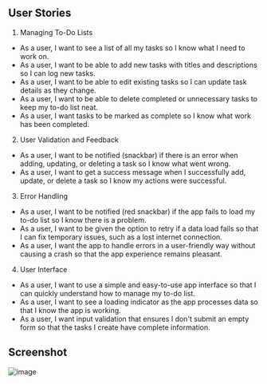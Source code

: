 ## User Stories

1. Managing To-Do Lists

- As a user, I want to see a list of all my tasks so I know what I need to work on.
- As a user, I want to be able to add new tasks with titles and descriptions so I can log new tasks.
- As a user, I want to be able to edit existing tasks so I can update task details as they change.
- As a user, I want to be able to delete completed or unnecessary tasks to keep my to-do list neat.
- As a user, I want tasks to be marked as complete so I know what work has been completed.

2. User Validation and Feedback

- As a user, I want to be notified (snackbar) if there is an error when adding, updating, or deleting a task so I know what went wrong.
- As a user, I want to get a success message when I successfully add, update, or delete a task so I know my actions were successful.

3. Error Handling

- As a user, I want to be notified (red snackbar) if the app fails to load my to-do list so I know there is a problem.
- As a user, I want to be given the option to retry if a data load fails so that I can fix temporary issues, such as a lost internet connection.
- As a user, I want the app to handle errors in a user-friendly way without causing a crash so that the app experience remains pleasant.

4. User Interface

- As a user, I want to use a simple and easy-to-use app interface so that I can quickly understand how to manage my to-do list.
- As a user, I want to see a loading indicator as the app processes data so that I know the app is working.
- As a user, I want input validation that ensures I don't submit an empty form so that the tasks I create have complete information.

## Screenshot
![image](https://github.com/user-attachments/assets/50fadf4b-2de1-44c5-9bfd-2facaf35c089)

